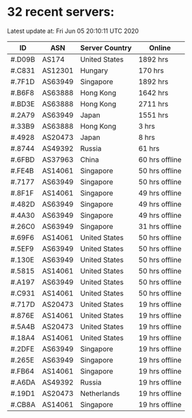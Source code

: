 # 32 recent servers:

Latest update at: Fri Jun 05 20:10:11 UTC 2020

| ID | ASN | Server Country | Online |
| -- | --- | -------------- | ------ |
| #.D09B | AS174 | United States | 1892 hrs |
| #.C831 | AS12301 | Hungary | 170 hrs |
| #.7F1D | AS63949 | Singapore | 1892 hrs |
| #.B6F8 | AS63888 | Hong Kong | 1642 hrs |
| #.BD3E | AS63888 | Hong Kong | 2711 hrs |
| #.2A79 | AS63949 | Japan | 1551 hrs |
| #.33B9 | AS63888 | Hong Kong | 3 hrs |
| #.4928 | AS20473 | Japan | 8 hrs |
| #.8744 | AS49392 | Russia | 61 hrs |
| #.6FBD | AS37963 | China | 60 hrs offline |
| #.FE4B | AS14061 | Singapore | 50 hrs offline |
| #.7177 | AS63949 | Singapore | 50 hrs offline |
| #.8F1F | AS14061 | Singapore | 49 hrs offline |
| #.482D | AS63949 | Singapore | 49 hrs offline |
| #.4A30 | AS63949 | Singapore | 49 hrs offline |
| #.26C0 | AS63949 | Singapore | 31 hrs offline |
| #.69F6 | AS14061 | United States | 50 hrs offline |
| #.5EF9 | AS63949 | United States | 50 hrs offline |
| #.130E | AS63949 | United States | 50 hrs offline |
| #.5815 | AS14061 | United States | 50 hrs offline |
| #.A197 | AS63949 | United States | 50 hrs offline |
| #.C931 | AS14061 | United States | 50 hrs offline |
| #.717D | AS20473 | United States | 19 hrs offline |
| #.876E | AS14061 | United States | 19 hrs offline |
| #.5A4B | AS20473 | United States | 19 hrs offline |
| #.18A4 | AS14061 | United States | 19 hrs offline |
| #.2DFE | AS63949 | Singapore | 19 hrs offline |
| #.265E | AS63949 | Singapore | 19 hrs offline |
| #.FB64 | AS14061 | Singapore | 19 hrs offline |
| #.A6DA | AS49392 | Russia | 19 hrs offline |
| #.19D1 | AS20473 | Netherlands | 19 hrs offline |
| #.CB8A | AS14061 | Singapore | 19 hrs offline |

